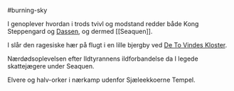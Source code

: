 #burning-sky

I genoplever hvordan i trods tvivl og modstand redder både Kong Steppengard og [Dassen](./Dassen.md), og dermed [[Seaquen]].

I slår den ragesiske hær på flugt i en lille bjergby ved [De To Vindes Kloster](./De%20To%20Vindes%20Kloster.md).

Nærdødsoplevelsen efter Ildtyrannens ildforbandelse da I legede skattejægere under Seaquen.

Elvere og halv-orker i nærkamp udenfor Sjæleekkoerne Tempel.
